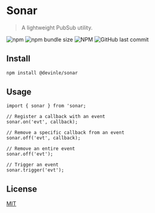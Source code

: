 # Sonar

> A lightweight PubSub utility.

![npm](https://img.shields.io/npm/v/@devinle/sonar.svg)
![npm bundle size](https://img.shields.io/bundlephobia/minzip/@devinle/sonar.svg)
![NPM](https://img.shields.io/npm/l/@devinle/sonar.svg)
![GitHub last commit](https://img.shields.io/github/last-commit/devinle/sonar.svg)

## Install

```bash
npm install @devinle/sonar
```

## Usage

```
import { sonar } from 'sonar;

// Register a callback with an event
sonar.on('evt', callback);

// Remove a specific callback from an event
sonar.off('evt', callback);

// Remove an entire event
sonar.off('evt');

// Trigger an event
sonar.trigger('evt');
```

## License

[MIT](http://vjpr.mit-license.org)
